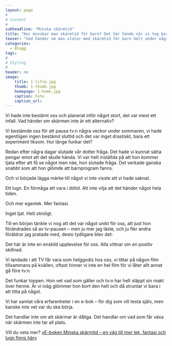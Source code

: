 ```yaml
---
layout: page
#
# Content
#
subheadline: "Minska skärmtid"
title: "Hur minskar man skärmtid för barn? Det här hände när vi tog bort tv:n i fyra veckor."
teaser: "Vad händer om man slutar med skärmtid för barn helt under några veckor? För vår familj blev det början på något större – och lugnare."
categories:
  - Blogg
tags:
#
# Styling
#
header: no
image:
    title: 1-title.jpg
    thumb: 1-thumb.jpg
    homepage: 1-home.jpg
    caption: Foto
    caption_url: 
---
```

Vi hade inte bestämt oss och planerat inför något stort, det var mest ett infall. 
Vad händer om skärmen inte är ett alternativ?

Vi bestämde oss för att pausa tv:n några veckor under sommaren, vi hade egentligen ingen bestämd sluttid och det var inget drastiskt, bara ett experiment liksom. Hur länge funkar det?

Redan efter några dagar slutade vår dotter fråga. Det hade vi kunnat sätta pengar emot att det skulle hända. Vi var helt inställda på att hon kommer tjata efter att få se något men näe, hon slutade fråga. Det verkade ganska snabbt som att hon glömde att barnprogram fanns.

Och vi började lägga märke till något vi inte visste att vi hade saknat.

Ett lugn. En förmåga att vara i dötid. Att inte vilja att det händer något hela tiden.

Och mer egenlek. Mer fantasi.

Inget tjat. Helt otroligt. 

Till en början tänkte vi nog att det var något unikt för oss, att just hon förändrades så av tv-pausen – men ju mer jag läste, och ju fler andra föräldrar jag pratade med, desto tydligare blev det: 

Det här är inte en enskild upplevelse för oss. Alla vittnar om en positiv skillnad.

Vi landade i att TV får vara som helggodis hos oss, vi tittar på någon film tillsammans på kvällen, oftast hinner vi inte en hel film för vi låter allt annat gå före tv:n. 

Det funkar toppen. Hon vet vad som gäller och tv:n har helt släppt sin makt över henne. Är vi iväg glömmer hon bort den helt och då struntar vi bara i att titta på något. 

Vi har samlat våra erfarenheter i en e-bok – för dig som vill testa själv, men kanske inte vet var du ska börja.

Det handlar inte om att skärmar är dåliga. Det handlar om vad som får växa när skärmen inte tar all plats.

Vill du veta mer? [»E-boken Minska skärmtid – en väg till mer lek, fantasi och lugn finns här«][1]


 [1]: https://enhandbok.store/
